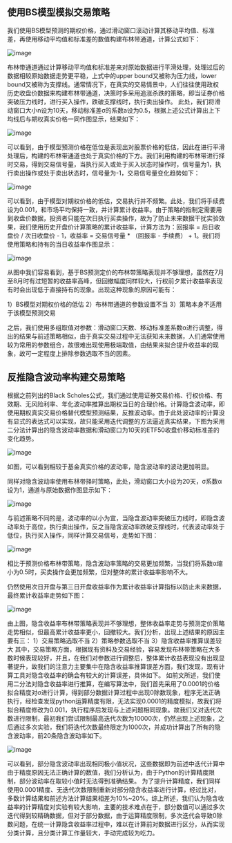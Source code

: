 ## 使用BS模型模拟交易策略
我们使用BS模型预测的期权价格，通过滑动窗口滚动计算其移动平均值、标准差，再使用移动平均值和标准差的数值构建布林带通道，计算公式如下：

![image](https://github.com/kx-c/BSmodel/blob/main/%E6%8D%95%E8%8E%B7.JPG)

布林带通道通过计算移动平均值和标准差来对原始数据进行平滑处理，处理过后的数据相较原始数据走势更平稳，上式中的upper bound又被称为压力线，lower bound又被称为支撑线。通常情况下，在真实的交易情景中，人们往往使用政权历史收盘价数据来构建布林带通道，决策时多采用追涨杀跌的策略，即当证券价格突破压力线时，进行买入操作，跌破支撑线时，执行卖出操作。
此处，我们将滑动窗口大小n设为10天，移动标准差σ的系数a设为0.5，根据上述公式计算出上下均线后与期权真实价格一同作图显示，结果如下：

![image](https://github.com/kx-c/BSmodel/blob/main/MA-1.JPG)

可以看到，由于模型预测价格在低位是表现出对股票价格的低估，因此在进行平滑处理后，构建的布林带通道也处于真实价格的下方。我们利用构建的布林带进行择时交易，得到交易信号量，当执行买入或处于买入状态时操作时，信号量为1，执行卖出操作或处于卖出状态时，信号量为-1，交易信号量变化趋势如下：

![image](https://github.com/kx-c/BSmodel/blob/main/1.PNG)

可以看到，由于模型对期权价格的低估，交易执行并不频繁。此处，我们将手续费设为0.001，和市场平均保持一致，并计算累计收益率。由于策略的指制定需要用到收盘价数据，投资者只能在次日执行买卖操作，故为了防止未来数据干扰实验效果，我们使用历史开盘价计算策略的累计收益率，计算方法为：回报率 = 后日收盘价 / 次日收盘价 - 1，收益率 = 交易信号量 * （回报率 - 手续费） + 1。我们将使用策略和持有的当日收益率作图显示：

![image](https://github.com/kx-c/BSmodel/blob/main/2.PNG)

从图中我们容易看到，基于BS预测定价的布林带策略表现并不够理想，虽然在7月至8月时有过短暂的收益率高峰，但回撤幅度同样较大，行权前夕累计收益率表现有时会出现低于直接持有的现象。出现这种现象的原因可能有：

1）BS模型对期权价格的低估
2）布林带通道的参数设置不当
3）策略本身不适用于该模型预测交易

之后，我们使用多组取值对参数：滑动窗口天数、移动标准差系数α进行调整，得出的结果与前述策略相似，由于真实交易过程中无法获知未来数据，人们通常使用较为常用的参数组合，故很难出现使用极端取值，由结果来拟合提升收益率的现象，故可一定程度上排除参数选取不当的因素。



## 反推隐含波动率构建交易策略

根据之前列出的Black Scholes公式，我们通过使用证券交易价格、行权价格、有效期、无风险利率、年化波动率推算出期权当日的合理价格。计算隐含波动率，即使用期权真实交易价格替代模型预测结果，反推波动率。由于此处波动率的计算没有显式的表达式可以实现，故只能采用迭代调整的方法逼近真实结果，下图为采用二分法计算出的隐含波动率数据和滑动窗口为10天的ETF50收盘价移动标准差的变化趋势。

![image](https://github.com/kx-c/BSmodel/blob/main/3.PNG)

如图，可以看到相较于基金真实价格的波动率，隐含波动率的波动更加明显。

同样对隐含波动率使用布林带择时策略，此处，滑动窗口大小设为20天，σ系数α设为1，通道与原始数据作图显示如下：

![image](https://github.com/kx-c/BSmodel/blob/main/4.PNG)

与前述策略不同的是，波动率的以小为宜，当隐含波动率突破压力线时，即隐含波动率处于高位，执行卖出操作，反之当隐含波动率跌破支撑线时，代表波动率处于低位，执行买入操作，同样计算交易信号，走势如下图：

![image](https://github.com/kx-c/BSmodel/blob/main/5.PNG)

相比于预测价格布林带策略，隐含波动率策略的交易更加频繁，当我们将系数α缩小为0.5时，买卖操作会更加频繁，但对整体的累计收益率影响不大。

仍然使用次日开盘与第三日开盘收益率作为累计收益率计算指标以防止未来数据，最终累计收益率走势如下图：

![image](https://github.com/kx-c/BSmodel/blob/main/6.PNG)

由上图，隐含收益率布林带策略表现并不够理想，整体收益率走势与预测定价策略走势相似，但最高累计收益率更小，回撤较大。我们分析，出现上述结果的原因主要有三：
1）交易策略选取不当
2）策略参数选取不当
3）隐含收益率推算误差较大
其中，交易策略方面，根据现有资料及交易经验，容易发现布林带策略在大多数时候表现较好，并且，在我们对参数进行调整后，整体累计收益表现没有出现显著提升，故我们的注意力主要集中在隐含收益率推算误差方面，我们发现，现有计算工具对隐含收益率的确会有较大的计算误差，具体如下。
如前文所述，我们使用二分法对隐含收益率进行推算，在编写算法中，我们首先采用了0.0001的价格拟合精度对σ进行计算，得到部分数据计算过程中出现0除数现象，程序无法正确执行，经检查发现python运算精度有限，无法实现0.0001的精度模拟，故我们将拟合精度修改为0.001，执行程序后发现与上述问题相同现象。故我们又对迭代次数进行限制，最初我们尝试限制最高迭代次数为10000次，仍然出现上述现象，之后通过多次实验，我们将迭代次数最终限定为1000次，并成功计算出了所有的隐含波动率，前20条隐含波动率如下。

![image](https://github.com/kx-c/BSmodel/blob/main/7.PNG)

可以看到，部分隐含波动率出现相同极小值状况，这些数据即为前述中迭代计算中由于精度原因无法正确计算的数值，我们分析认为，由于Python的计算精度限制，部分波动率在取较小值时无法得到准确结果。
为了提升计算精度，我们同样使用0.0001精度、无迭代次数限制重新对部分隐含收益率进行计算，经过比对，多数计算结果和前述方法计算结果相差为10%~20%。综上所述，我们认为隐含收益率的计算精度对实验有较大影响，主要的技术难点在于，部分数值可以通过多次迭代得到较精确数据，但对于部分数据，由于运算精度限制，多次迭代会导致0除数问题，在统一计算隐含收益率过程中，难以在计算前对数据进行区分，从而实现分类计算，且分类计算工作量较大，手动完成较为吃力。
